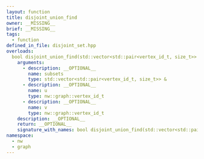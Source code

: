 ```yaml
---
layout: function
title: disjoint_union_find
owner: __MISSING__
brief: __MISSING__
tags:
  - function
defined_in_file: disjoint_set.hpp
overloads:
  bool disjoint_union_find(std::vector<std::pair<vertex_id_t, size_t>> &, nw::graph::vertex_id_t, nw::graph::vertex_id_t):
    arguments:
      - description: __OPTIONAL__
        name: subsets
        type: std::vector<std::pair<vertex_id_t, size_t>> &
      - description: __OPTIONAL__
        name: u
        type: nw::graph::vertex_id_t
      - description: __OPTIONAL__
        name: v
        type: nw::graph::vertex_id_t
    description: __OPTIONAL__
    return: __OPTIONAL__
    signature_with_names: bool disjoint_union_find(std::vector<std::pair<vertex_id_t, size_t>> & subsets, nw::graph::vertex_id_t u, nw::graph::vertex_id_t v)
namespace:
  - nw
  - graph
---
```

